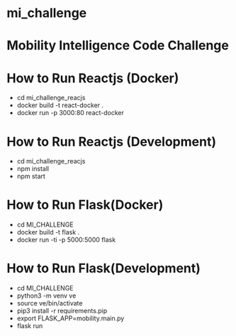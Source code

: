 # mi_challenge
# Mobility Intelligence Code Challenge

# How to Run Reactjs (Docker)
* cd mi_challenge_reacjs
* docker build -t react-docker .
* docker run -p 3000:80 react-docker

# How to Run Reactjs (Development)
*  cd mi_challenge_reacjs
* npm install
* npm start

# How to Run Flask(Docker)
*   cd MI_CHALLENGE
*  docker build -t flask .
* docker run -ti -p 5000:5000 flask

# How to Run Flask(Development)
*   cd MI_CHALLENGE
*  python3 -m venv ve
* source ve/bin/activate
* pip3 install -r requirements.pip
*  export FLASK_APP=mobility.main.py
* flask run

